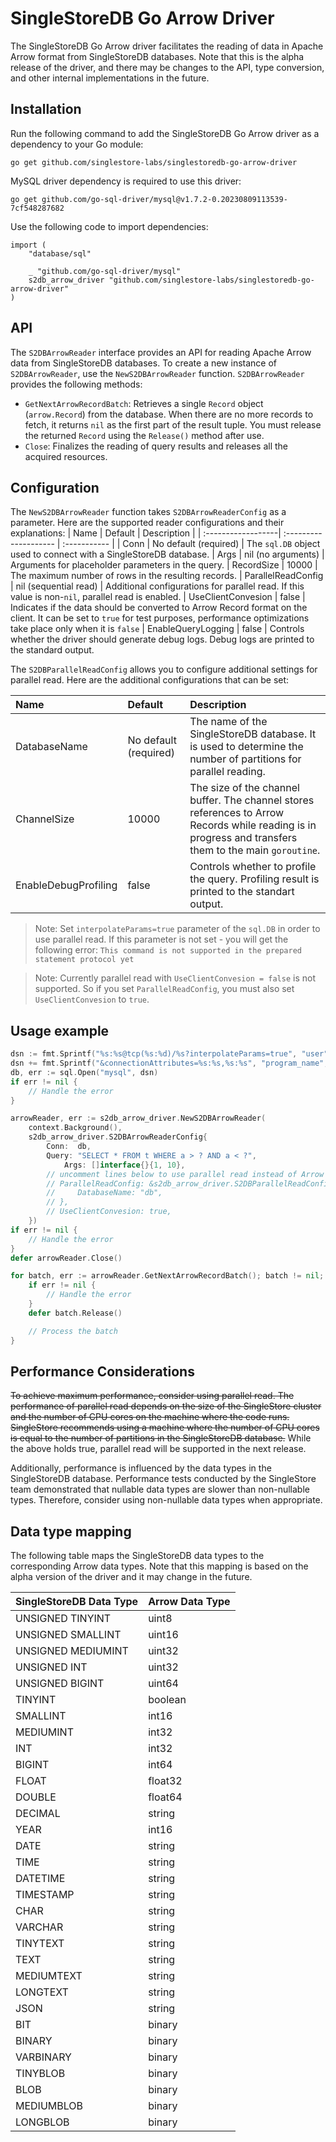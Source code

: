 # SingleStoreDB Go Arrow Driver
The SingleStoreDB Go Arrow driver facilitates the reading of data in Apache Arrow format from SingleStoreDB databases. Note that this is the alpha release of the driver, and there may be changes to the API, type conversion, and other internal implementations in the future.

## Installation
Run the following command to add the SingleStoreDB Go Arrow driver as a dependency to your Go module:
```
go get github.com/singlestore-labs/singlestoredb-go-arrow-driver
```

MySQL driver dependency is required to use this driver:
```
go get github.com/go-sql-driver/mysql@v1.7.2-0.20230809113539-7cf548287682
```

Use the following code to import dependencies:
```
import (
	"database/sql"

 	_ "github.com/go-sql-driver/mysql"
	s2db_arrow_driver "github.com/singlestore-labs/singlestoredb-go-arrow-driver"
)
```

## API

The `S2DBArrowReader` interface provides an API for reading Apache Arrow data from SingleStoreDB databases. To create a new instance of `S2DBArrowReader`, use the `NewS2DBArrowReader` function. `S2DBArrowReader` provides the following methods:
  * `GetNextArrowRecordBatch`: Retrieves a single `Record` object (`arrow.Record`) from the database. When there are no more records to fetch, it returns `nil` as the first part of the result tuple. You must release the returned `Record` using the `Release()` method after use.
  * `Close`: Finalizes the reading of query results and releases all the acquired resources.

## Configuration

The `NewS2DBArrowReader` function takes `S2DBArrowReaderConfig` as a parameter. Here are the supported reader configurations and their explanations:
| Name               | Default               | Description  | 
| :------------------| :-------------------- | :----------- |
| Conn               | No default (required) | The `sql.DB` object used to connect with a SingleStoreDB database.
| Args               | nil (no arguments)    | Arguments for placeholder parameters in the query.
| RecordSize         | 10000                 | The maximum number of rows in the resulting records.
| ParallelReadConfig | nil (sequential read) | Additional configurations for parallel read. If this value is non-`nil`, parallel read is enabled.
| UseClientConvesion | false                 | Indicates if the data should be converted to Arrow Record format on the client. It can be set to `true` for test purposes, performance optimizations take place only when it is `false`
| EnableQueryLogging | false                 | Controls whether the driver should generate debug logs. Debug logs are printed to the standard output.

The `S2DBParallelReadConfig` allows you to configure additional settings for parallel read. Here are the additional configurations that can be set:

| Name                 | Default               | Description  | 
| :------------------- | :-------------------- | :----------- |
| DatabaseName         | No default (required) | The name of the SingleStoreDB database. It is used to determine the number of partitions for parallel reading.
| ChannelSize          | 10000                 | The size of the channel buffer. The channel stores references to Arrow Records while reading is in progress and transfers them to the main `goroutine`.
| EnableDebugProfiling | false                 | Controls whether to profile the query. Profiling result is printed to the standart output.

> Note: 
Set `interpolateParams=true` parameter of the `sql.DB` in order to use parallel read.
If this parameter is not set - you will get the following error: `This command is not supported in the prepared statement protocol yet`

> Note:
Currently parallel read with `UseClientConvesion = false` is not supported. So if you set `ParallelReadConfig`, you must also set `UseClientConvesion` to `true`.

## Usage example

```go
dsn := fmt.Sprintf("%s:%s@tcp(%s:%d)/%s?interpolateParams=true", "user", "password", "host", 3306, "database")
dsn += fmt.Sprintf("&connectionAttributes=%s:%s,%s:%s", "program_name", "CompanyName_AppName", "program_version", "1.2.3")
db, err := sql.Open("mysql", dsn)
if err != nil {
    // Handle the error
}

arrowReader, err := s2db_arrow_driver.NewS2DBArrowReader(
    context.Background(), 
    s2db_arrow_driver.S2DBArrowReaderConfig{
	    Conn:  db,
	    Query: "SELECT * FROM t WHERE a > ? AND a < ?",
            Args: []interface{}{1, 10},
        // uncomment lines below to use parallel read instead of Arrow conversion on Server
	    // ParallelReadConfig: &s2db_arrow_driver.S2DBParallelReadConfig{
		//     DatabaseName: "db",
	    // },
        // UseClientConvesion: true,
    })
if err != nil {
    // Handle the error
}
defer arrowReader.Close()

for batch, err := arrowReader.GetNextArrowRecordBatch(); batch != nil; batch, err = arrowReader.GetNextArrowRecordBatch() {
	if err != nil {
        // Handle the error
	}
    defer batch.Release()

    // Process the batch
}
```

## Performance Considerations

~~To achieve maximum performance, consider using parallel read. The performance of parallel read depends on the size of the SingleStore cluster and the number of CPU cores on the machine where the code runs. SingleStore recommends using a machine where the number of CPU cores is equal to the number of partitions in the SingleStoreDB database.~~ While the above holds true, parallel read will be supported in the next release.

Additionally, performance is influenced by the data types in the SingleStoreDB database. Performance tests conducted by the SingleStore team demonstrated that nullable data types are slower than non-nullable types. Therefore, consider using non-nullable data types when appropriate.

## Data type mapping
The following table maps the SingleStoreDB data types to the corresponding Arrow data types. Note that this mapping is based on the alpha version of the driver and it may change in the future.

| SingleStoreDB Data Type | Arrow Data Type    | 
| :-------------------- | :----------------- |
| UNSIGNED TINYINT      | uint8
| UNSIGNED SMALLINT     | uint16
| UNSIGNED MEDIUMINT    | uint32
| UNSIGNED INT          | uint32
| UNSIGNED BIGINT       | uint64
| TINYINT               | boolean
| SMALLINT              | int16
| MEDIUMINT             | int32
| INT                   | int32
| BIGINT                | int64
| FLOAT                 | float32
| DOUBLE                | float64
| DECIMAL               | string
| YEAR                  | int16
| DATE                  | string
| TIME                  | string
| DATETIME              | string
| TIMESTAMP             | string
| CHAR                  | string
| VARCHAR               | string
| TINYTEXT              | string
| TEXT                  | string
| MEDIUMTEXT            | string
| LONGTEXT              | string
| JSON                  | string
| BIT                   | binary
| BINARY                | binary
| VARBINARY             | binary
| TINYBLOB              | binary
| BLOB                  | binary
| MEDIUMBLOB            | binary
| LONGBLOB              | binary
